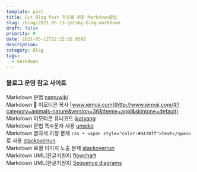 ```yaml
---
template: post
title: Git Blog Post 작성을 위한 Markdown문법
slug: /blog/2021-05-13-gatsby-blog-markdown
draft: false
priority: 0
date: 2021-05-12T22:22:02.039Z
description:
category: Blog
tags:
  - markdown
---
```


### 블로그 운영 참고 사이트

Markdown 문법 [namuwiki](https://namu.wiki/w/%EB%A7%88%ED%81%AC%EB%8B%A4%EC%9A%B4)  
Markdown 🐰 이모티콘 복사 [www.iemoji.com](http://www.iemoji.com/#?category=animals-nature&version=36&theme=appl&skintone=default)  
Markdown 이모티콘 유니코드 [ikatyang](https://github.com/ikatyang/emoji-cheat-sheet/blob/master/README.md#emoji-cheat-sheet)  
Markdown 문법 특수문자 사용 [umsiko](http://www.umsiko.co.za/links/specchar.html)  
Markdown 글자색 지정 문제 `css • <span style="color:#8470ff">text</span>` 로 사용 [stackoverrun](https://stackoverrun.com/ko/q/9777174)  
Markdown 로컬 이미지 노출 문제 [stackoverrun](https://stackoverrun.com/ko/q/11449040)  
Markdown UML(한글지원X) [flowchart](http://flowchart.js.org/)  
Markdown UML(한글지원X) [Sequence diagrams](https://bramp.github.io/js-sequence-diagrams/)

